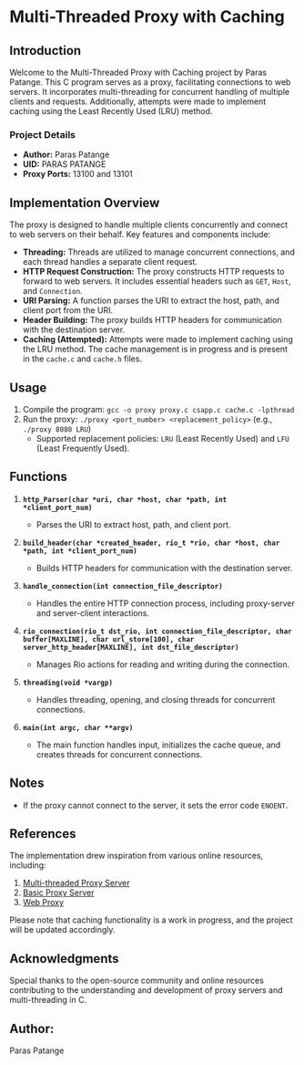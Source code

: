 # Multi-Threaded Proxy with Caching

## Introduction

Welcome to the Multi-Threaded Proxy with Caching project by Paras Patange. This C program serves as a proxy, facilitating connections to web servers. It incorporates multi-threading for concurrent handling of multiple clients and requests. Additionally, attempts were made to implement caching using the Least Recently Used (LRU) method.

### Project Details

- **Author:** Paras Patange
- **UID:** PARAS PATANGE
- **Proxy Ports:** 13100 and 13101

## Implementation Overview

The proxy is designed to handle multiple clients concurrently and connect to web servers on their behalf. Key features and components include:

- **Threading:** Threads are utilized to manage concurrent connections, and each thread handles a separate client request.
- **HTTP Request Construction:** The proxy constructs HTTP requests to forward to web servers. It includes essential headers such as `GET`, `Host`, and `Connection`.
- **URI Parsing:** A function parses the URI to extract the host, path, and client port from the URI.
- **Header Building:** The proxy builds HTTP headers for communication with the destination server.
- **Caching (Attempted):** Attempts were made to implement caching using the LRU method. The cache management is in progress and is present in the `cache.c` and `cache.h` files.

## Usage

1. Compile the program: `gcc -o proxy proxy.c csapp.c cache.c -lpthread`
2. Run the proxy: `./proxy <port_number> <replacement_policy>` (e.g., `./proxy 8080 LRU`)
   - Supported replacement policies: `LRU` (Least Recently Used) and `LFU` (Least Frequently Used).

## Functions

1. **`http_Parser(char *uri, char *host, char *path, int *client_port_num)`**
   - Parses the URI to extract host, path, and client port.

2. **`build_header(char *created_header, rio_t *rio, char *host, char *path, int *client_port_num)`**
   - Builds HTTP headers for communication with the destination server.

3. **`handle_connection(int connection_file_descriptor)`**
   - Handles the entire HTTP connection process, including proxy-server and server-client interactions.

4. **`rio_connection(rio_t dst_rio, int connection_file_descriptor, char buffer[MAXLINE], char url_store[100], char server_http_header[MAXLINE], int dst_file_descriptor)`**
   - Manages Rio actions for reading and writing during the connection.

5. **`threading(void *vargp)`**
   - Handles threading, opening, and closing threads for concurrent connections.

6. **`main(int argc, char **argv)`**
   - The main function handles input, initializes the cache queue, and creates threads for concurrent connections.

## Notes

- If the proxy cannot connect to the server, it sets the error code `ENOENT`.

## References

The implementation drew inspiration from various online resources, including:

1. [Multi-threaded Proxy Server](https://github.com/jerrinss5/Multi-threaded-Proxy-Server)
2. [Basic Proxy Server](https://github.com/jeeschr/basic-proxy-server)
3. [Web Proxy](https://github.com/kkudrolli/Web-Proxy)

Please note that caching functionality is a work in progress, and the project will be updated accordingly.

## Acknowledgments

Special thanks to the open-source community and online resources contributing to the understanding and development of proxy servers and multi-threading in C.

## Author:
Paras Patange
